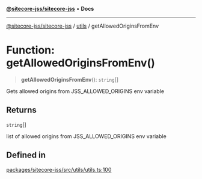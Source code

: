 [**@sitecore-jss/sitecore-jss**](../../README.md) • **Docs**

***

[@sitecore-jss/sitecore-jss](../../README.md) / [utils](../README.md) / getAllowedOriginsFromEnv

# Function: getAllowedOriginsFromEnv()

> **getAllowedOriginsFromEnv**(): `string`[]

Gets allowed origins from JSS_ALLOWED_ORIGINS env variable

## Returns

`string`[]

list of allowed origins from JSS_ALLOWED_ORIGINS env variable

## Defined in

[packages/sitecore-jss/src/utils/utils.ts:100](https://github.com/Sitecore/jss/blob/d913ed54238504581de52043eb1a0198f8a99bdf/packages/sitecore-jss/src/utils/utils.ts#L100)
